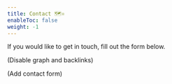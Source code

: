 ```yaml
---
title: Contact 🗺️⚛️
enableToc: false
weight: -1
---
```


If you would like to get in touch, fill out the form below.

(Disable graph and backlinks)

(Add contact form)
